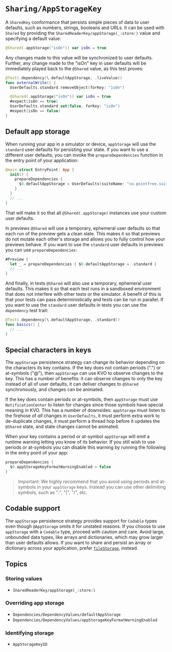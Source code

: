 # ``Sharing/AppStorageKey``

A ``SharedKey`` conformance that persists simple pieces of data to user defaults, such as numbers,
strings, booleans and URLs. It can be used with ``Shared`` by providing the 
``SharedReaderKey/appStorage(_:store:)`` value and specifying a default value:

```swift
@Shared(.appStorage("isOn")) var isOn = true
```

Any changes made to this value will be synchronized to user defaults. Further, any change made to 
the "isOn" key in user defaults will be immediately played back to the `@Shared` value, as this
test proves:

```swift
@Test(.dependency(\.defaultAppStorage, .liveValue))
func externalWrite() {
  UserDefaults.standard.removeObject(forKey: "isOn")

  @Shared(.appStorage("isOn")) var isOn = true
  #expect(isOn == true)
  UserDefaults.standard.set(false, forKey: "isOn")
  #expect(isOn == false)
}
```

## Default app storage

When running your app in a simulator or device, `appStorage` will use the `standard` user defaults 
for persisting your state. If you want to use a different user defaults, you can invoke the 
`prepareDependencies` function in the entry point of your application:

```swift
@main struct EntryPoint: App {
  init() {
    prepareDependencies {
      $0.defaultAppStorage = UserDefaults(suiteName: "co.pointfree.suite")!
    }
  }
  // ...
}
```

That will make it so that all `@Shared(.appStorage)` instances use your custom user defaults.

In previews `@Shared` will use a temporary, ephemeral user defaults so that each run of the preview
gets a clean slate. This makes it so that previews do not mutate each other's storage and allows
you to fully control how your previews behave. If you want to use the `standard` user defaults
in previews you can use `prepareDependencies`:

```swift
#Preview {
  let _ = prepareDependencies { $0.defaultAppStorage = .standard }
  // ...
}
```

And finally, in tests `@Shared` will also use a temporary, ephemeral user defaults. This makes it
so that each test runs in a sandboxed environment that does not interfere with other tests or the 
simulator. A benefit of this is that your tests can pass deterministically and tests can be run
in parallel. If you want to use the `standard` user defaults in tests you can use the `dependency`
test trait:

```swift
@Test(.dependency(\.defaultAppStorage, .standard))
func basics() {
  // ...
}
```

## Special characters in keys

The `appStorage` persistence strategy can change its behavior depending on the characters its key
contains. If the key does not contain periods (".") or at-symbols ("@"), then `appStorage` can use
KVO to observe changes to the key. This has a number of benefits: it can observe changes to only
the key instead of all of user defaults, it can deliver changes to `@Shared` synchronously, and
changes can be animated.

If the key does contain periods or at-symbols, then `appStorage` must use `NotificationCenter`
to listen for changes since those symbols have special meaning in KVO. This has a number of 
downsides: `appStorage` must listen to the firehose of _all_ changes in `UserDefaults`, it must
perform extra work to de-duplicate changes, it must perform a thread hop before it updates the
`@Shared` state, and state changes cannot be animated.

When your key contains a period or at-symbol `appStorage` will emit a runtime warning letting you
know of its behavior. If you still wish to use periods or at-symbols you can disable this warning
by running the following in the entry point of your app:

```swift
prepareDependencies {
  $0.appStorageKeyFormatWarningEnabled = false
}
```

> Important: We highly recommend that you avoid using periods and at-symbols in your `appStorage`
> keys. Instead you can use other delimiting symbols, such as ":", "|", "/", etc.

## Codable support

The `appStorage` persistence strategy provides support for `Codable` types even though `@AppStorage`
omits it for unstated reasons. If you choose to use `appStorage` with a `Codable` type, proceed with
caution and care. Avoid large, unbounded data types, like arrays and dictionaries, which may grow
larger than user defaults allows. If you want to share and persist an array or dictionary across
your application, prefer [`fileStorage`](<doc:SharedReaderKey/fileStorage(_:decoder:encoder:)>),
instead.

## Topics

### Storing values

- ``SharedReaderKey/appStorage(_:store:)``

### Overriding app storage

- ``Dependencies/DependencyValues/defaultAppStorage``
- ``Dependencies/DependencyValues/appStorageKeyFormatWarningEnabled``

### Identifying storage

- ``AppStorageKeyID``
